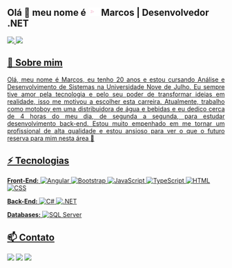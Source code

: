 <h2> Olá 👋 meu nome é <img src="./assets/arrowr.gif" height="20" alt="hand saying ola"width="30px" alt="hand_saying_ hi"><strong>Marcos </strong>| Desenvolvedor .NET</h2>
<div>
  <a href="https://github.com/yomarcoslinss">
  <img height="160em" src="https://github-readme-stats.vercel.app/api?username=yomarcoslinss&show_icons=true&theme=dracula&include_all_commits=true&count_private=true"/>
  <img height="160em" src="https://github-readme-stats.vercel.app/api/top-langs/?username=yomarcoslinss&layout=compact&langs_count=7&theme=dracula"/>
</div>

<div>
   <h2>🧐 Sobre mim</h2>
   <p align="justify">
      Olá, meu nome é Marcos, eu tenho 20 anos e estou cursando Análise e Desenvolvimento de Sistemas na Universidade Nove de Julho. Eu sempre tive amor pela tecnologia e pelo seu poder de transformar ideias em realidade, isso me motivou a escolher esta carreira. Atualmente, trabalho como motoboy em uma distribuidora de água e bebidas e eu dedico cerca de 4 horas do meu dia, de segunda a segunda, para estudar desenvolvimento back-end. Estou muito empenhado em me tornar um profissional de alta qualidade e estou ansioso para ver o que o futuro reserva para mim nesta área 🚀
   </p>
</div>

## ⚡ Tecnologias
   <strong>Front-End:</strong>
![Angular](https://img.shields.io/static/v1?label=&message=Angular&color=152136&logo=Angular&logoColor=DD0031)
![Bootstrap](https://img.shields.io/static/v1?label=&message=Bootstrap&color=152136&logo=Bootstrap&logoColor=7B11F3)
![JavaScript](https://img.shields.io/static/v1?label=&message=JavaScript&color=152136&logo=JavaScript&logoColor=F7DF1E)
![TypeScript](https://img.shields.io/static/v1?label=&message=TypeScript&color=152136&logo=TypeScript&logoColor=3178C6)
![HTML](https://img.shields.io/static/v1?label=&message=HTML&color=152136&logo=HTML5&logoColor=7B372C)
![CSS](https://img.shields.io/static/v1?label=&message=CSS&color=152136&logo=CSS3&logoColor=1572B6)

<strong>Back-End:</strong>
![C#](https://img.shields.io/static/v1?label=&message=C%23&color=152136&logo=CSHARP)
![.NET](https://img.shields.io/static/v1?label=&message=.NET&color=152136&logo=dotnet)
</div>

   <strong>Databases:</strong>
![SQL Server](https://img.shields.io/static/v1?label=&message=SQL%20Server&color=152136&logo=microsoft%20sql%20server&logoColor=1572B6)

## 📫 Contato
<a href="https://www.linkedin.com/in/yomarcoslinss" target="_blank" ><img src="https://img.shields.io/badge/-LinkedIn-%230077B5.svg?style=for-the-badge&logo=linkedin&logoColor=white" target="_blank"></img></a>
    <a href="https://www.instagram.com/yomarcoslinss/" target="_blank" ><img src="https://img.shields.io/badge/Instagram-%23E4405F.svg?style=for-the-badge&logo=Instagram&logoColor=white" target="_blank"></img></a>
    <a href="mailto:vinicius.gzm0@gmail.com" target="_blank" ><img src="https://img.shields.io/badge/Gmail-D14836?style=for-the-badge&logo=gmail&logoColor=white" target="_blank"></img></a>
